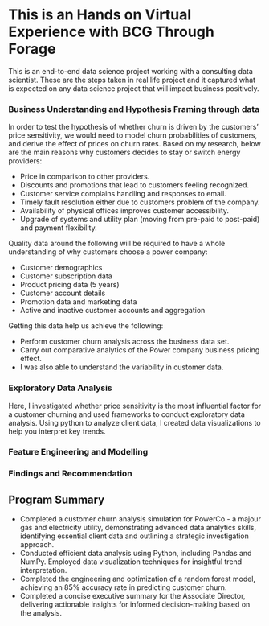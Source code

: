 # This is an Hands on Virtual Experience with BCG Through Forage 
This is an end-to-end data science project working with a consulting data scientist. These are the steps taken in real life project and it captured what is expected on any data science project that will impact business positively. 
### Business Understanding and Hypothesis Framing through data
In order to test the hypothesis of whether churn is driven by the customers’ price sensitivity, we would need to model churn probabilities of customers, and derive the effect of prices on churn rates. 
Based on my research, below are the main reasons why customers decides to stay or switch energy providers:

- Price in comparison to other providers.
- Discounts and promotions that lead to customers feeling recognized.
- Customer service complains handling and responses to email.
- Timely fault resolution either due to customers problem of the company.
- Availability of physical offices improves customer accessibility.
- Upgrade of systems and utility plan (moving from pre-paid to post-paid) and payment flexibility.

Quality data around the following will be required to have a whole understanding of why customers choose a power company:

- Customer demographics
- Customer subscription data
- Product pricing data (5 years)
- Customer account details
- Promotion data and marketing data
- Active and inactive customer accounts and aggregation

Getting this data help us achieve the following:

- Perform customer churn analysis across the business data set.
- Carry out comparative analytics of the Power company business pricing effect.
- I was also able to understand the variability in customer data.
### Exploratory Data Analysis
Here, I investigated whether price sensitivity is the most influential factor for a customer churning and used frameworks to conduct exploratory data analysis. Using python to analyze client data, I
created data visualizations to help you interpret key trends.
### Feature Engineering and Modelling
### Findings and Recommendation

## Program Summary
- Completed a customer churn analysis simulation for PowerCo - a majour gas and electricity utility, demonstrating advanced data analytics skills, identifying essential client data and outlining a strategic investigation approach.
- Conducted efficient data analysis using Python, including Pandas and NumPy. Employed data visualization techniques for insightful trend interpretation.
- Completed the engineering and optimization of a random forest model, achieving an 85% accuracy rate in predicting customer churn.
- Completed a concise executive summary for the Associate Director, delivering actionable insights for informed decision-making based on the analysis.
